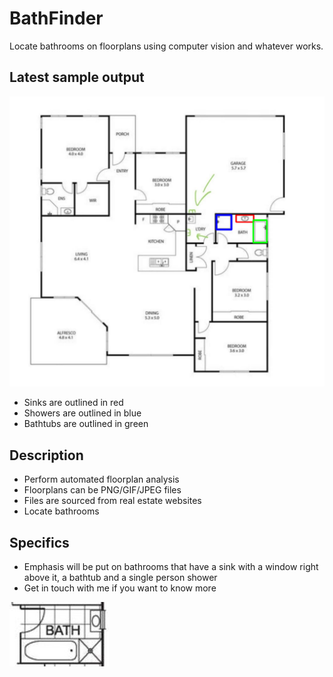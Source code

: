 # BathFinder
Locate bathrooms on floorplans using computer vision and whatever works.

## Latest sample output

![template_matching004-generic_output.png](./template_matching004-generic_output.png)

- Sinks are outlined in red
- Showers are outlined in blue
- Bathtubs are outlined in green

## Description

- Perform automated floorplan analysis
- Floorplans can be PNG/GIF/JPEG files
- Files are sourced from real estate websites
- Locate bathrooms

## Specifics

- Emphasis will be put on bathrooms that have a sink with a window right above it, a bathtub and a single person shower
- Get in touch with me if you want to know more

![Target/ideal bathroom](./assets/target_bathroom.jpeg)

